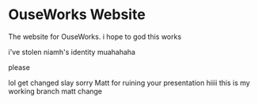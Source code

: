 # OuseWorks Website

The website for OuseWorks.
i hope to god this works

i've stolen niamh's identity muahahaha

please

lol get changed
slay
sorry Matt for ruining your presentation
hiiii
this is my working branch
matt change
